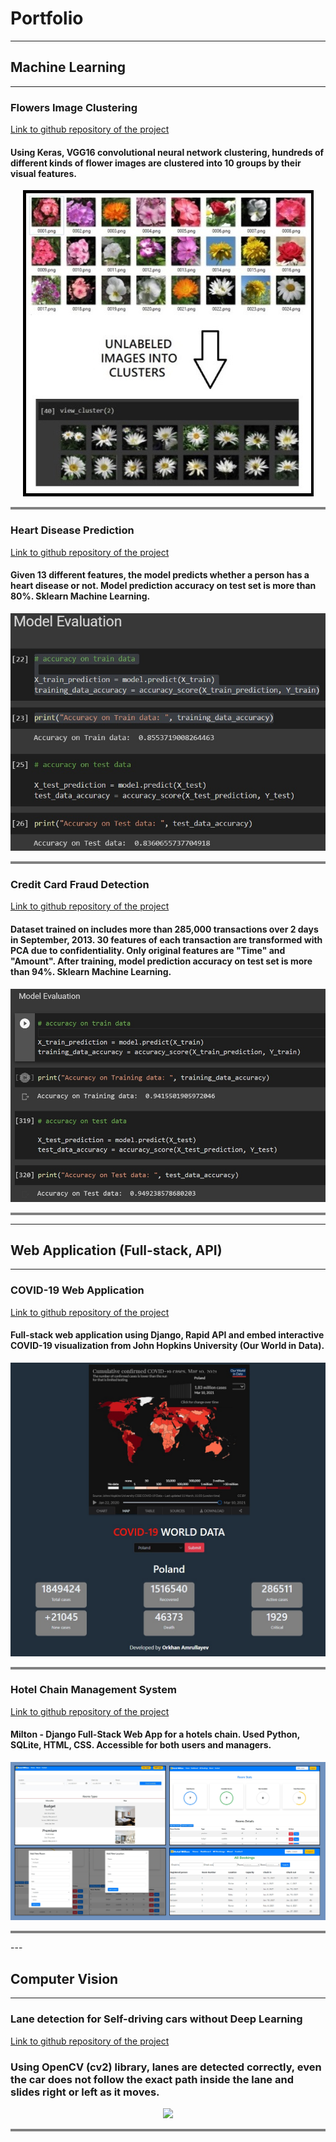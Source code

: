 # Portfolio

---

## Machine Learning


---

### Flowers Image Clustering
[Link to github repository of the project](https://github.com/orkhan-amrullayev/Image_Clustering_Flowers)
<br>
#### Using Keras, VGG16 convolutional neural network clustering, hundreds of different kinds of flower images are clustered into 10 groups by their visual features. 
<div align="center"> 
<img src="images/flowers.jpg?raw=true"/>
</div>
<hr style="height:4px;border-width:0;color:gray;background-color:gray">

### Heart Disease Prediction
[Link to github repository of the project](https://github.com/orkhan-amrullayev/Heart_Disease_Prediction) 
<br>
#### Given 13 different features, the model predicts whether a person has a heart disease or not. Model prediction accuracy on test set is more than 80%. Sklearn Machine Learning.
<div align="center"> 
<img src="images/heart_disease_prediction.jpg?raw=true"/>
</div>
<hr style="height:4px;border-width:0;color:gray;background-color:gray">

### Credit Card Fraud Detection
[Link to github repository of the project](https://github.com/orkhan-amrullayev/Credit_Card_Fraud_Detection) 
<br>
#### Dataset trained on includes more than 285,000 transactions over 2 days in September, 2013. 30 features of each transaction are transformed with PCA due to confidentiality. Only original features are "Time" and "Amount". After training, model prediction accuracy on test set is more than 94%. Sklearn Machine Learning.
<div align="center"> 
<img src="images/credit_card_fraud_detection.jpg?raw=true"/>
</div>
<hr style="height:4px;border-width:0;color:gray;background-color:gray">

---

## Web Application (Full-stack, API)


---

### COVID-19 Web Application
[Link to github repository of the project](https://github.com/orkhan-amrullayev/covid19) 
<br>
#### Full-stack web application using Django, Rapid API and embed interactive COVID-19 visualization from John Hopkins University (Our World in Data).
<div align="center"> 
<img src="images/covid12.jpg?raw=true"/>
</div>
<hr style="height:4px;border-width:0;color:gray;background-color:gray">

### Hotel Chain Management System
[Link to github repository of the project](https://github.com/orkhan-amrullayev/hotels_chain_management/)
<br>
#### Milton - Django Full-Stack Web App for a hotels chain. Used Python, SQLite, HTML, CSS. Accessible for both users and managers.
<div align="center"> 
<img src="images/hotel.jpg?raw=true"/>
</div>
<hr style="height:4px;border-width:0;color:gray;background-color:gray">
---

## Computer Vision


---

### Lane detection for Self-driving cars without Deep Learning 
[Link to github repository of the project](https://github.com/orkhan-amrullayev/lane_detection_without_deep_learning/)
<br>
### Using OpenCV (cv2) library, lanes are detected correctly, even the car does not follow the exact path inside the lane and slides right or left as it moves.
<div align="center"> 
<img src="images/lane_detection.gif" /> 
</div>
<hr style="height:4px;border-width:0;color:gray;background-color:gray">
